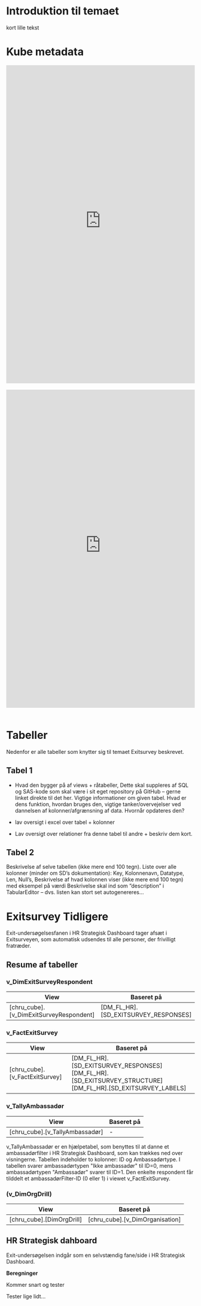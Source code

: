 # Introduktion til temaet
kort lille tekst

# Kube metadata

<center>
<iframe width="100%" height="850" frameborder="0" scrolling="no" src="https://regionh-my.sharepoint.com/personal/stefan_sajin-henningsen_regionh_dk/_layouts/15/Doc.aspx?sourcedoc={6cec8183-4afe-4095-b5cb-80970503ae79}&action=embedview&Item=Exit_unders%C3%B8gelse_Tabeller&wdAllowInteractivity=FALSE&wdHideGridlines=TRUE&wdHideHeaders=TRUE&wdInConfigurator=TRUE&wdInConfigurator=TRUE&edesNext=TRUE&edrtees6=FALSE&resen=FALSE&ed1JS=FALSE&wdHideSheetTabs=TRUE&ActiveCell=Z1000"></iframe>
</center>
<br>

<center>
<iframe width="100%" height="850" frameborder="0" scrolling="no" src="https://regionh-my.sharepoint.com/personal/stefan_sajin-henningsen_regionh_dk/_layouts/15/Doc.aspx?sourcedoc={6cec8183-4afe-4095-b5cb-80970503ae79}&action=embedview&Item=Exit_unders%C3%B8gelse_Kolonner&wdAllowInteractivity=FALSE&wdHideGridlines=TRUE&wdHideHeaders=TRUE&wdInConfigurator=TRUE&wdInConfigurator=TRUE&edesNext=TRUE&edrtees6=FALSE&resen=FALSE&ed1JS=FALSE&wdHideSheetTabs=TRUE&ActiveCell=Z1000"></iframe>
</center>
<br>


# Tabeller
Nedenfor er alle tabeller som knytter sig til temaet Exitsurvey beskrevet.
## Tabel 1
- Hvad den bygger på af views + råtabeller,  Dette skal suppleres af SQL og SAS-kode som skal være i sit eget repository på GitHub – gerne linket direkte til det her.
 Vigtige informationer om given tabel. Hvad er dens funktion, hvordan bruges den, vigtige tanker/overvejelser ved dannelsen af kolonner/afgrænsning af data. Hvornår opdateres den?

- lav oversigt i excel over tabel + kolonner
- Lav oversigt over relationer fra denne tabel til andre + beskriv dem kort.

## Tabel 2





Beskrivelse af selve tabellen (ikke mere end 100 tegn).
Liste over alle kolonner (minder om SD’s dokumentation):
Key, Kolonnenavn, Datatype, Len, Null’s, Beskrivelse af hvad kolonnen viser (ikke mere end 100 tegn) med eksempel på værdi
Beskrivelse skal ind som ”description” i TabularEditor – dvs. listen kan stort set autogenereres…









# Exitsurvey Tidligere

Exit-undersøgelsesfanen i HR Strategisk Dashboard tager afsæt i Exitsurveyen, som automatisk udsendes til alle personer, der frivilligt fratræder. 

## Resume af tabeller

### v_DimExitSurveyRespondent

| **View** | **Baseret på** | 
| - | - |
| [chru_cube].[v_DimExitSurveyRespondent] | [DM_FL_HR].[SD_EXITSURVEY_RESPONSES] |



### v_FactExitSurvey

| **View** | **Baseret på** | 
| - | - |
| [chru_cube].[v_FactExitSurvey] | [DM_FL_HR].[SD_EXITSURVEY_RESPONSES] [DM_FL_HR].[SD_EXITSURVEY_STRUCTURE] [DM_FL_HR].[SD_EXITSURVEY_LABELS] |



### v_TallyAmbassadør

| **View** | **Baseret på** | 
| - | - |
| [chru_cube].[v_TallyAmbassadør] | - |
v_TallyAmbassadør er en hjælpetabel, som benyttes til at danne et ambassadørfilter i HR Strategisk Dashboard, som kan trækkes ned over visningerne. Tabellen indeholder to kolonner: ID og Ambassadørtype. I tabellen svarer ambassadørtypen "Ikke ambassadør" til ID=0, mens ambassadørtypen "Ambassadør" svarer til ID=1. Den enkelte respondent får tilddelt et ambassadørFilter-ID (0 eller 1) i viewet v_FactExitSurvey. 



### (v_DimOrgDrill)

| **View** | **Baseret på** | 
| - | - |
| [chru_cube].[DimOrgDrill] | [chru_cube].[v_DimOrganisation] |



## HR Strategisk dahboard
Exit-undersøgelsen indgår som en selvstændig fane/side i HR Strategisk Dashboard.


**Beregninger**


Kommer snart og tester

Tester lige lidt...
